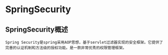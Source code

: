 # SpringSecurity
## SpringSecurity概述
    Spring Security是spring采用AOP思想，基于servlet过滤器实现的安全框架。它提供了完善的认证机制和方法级的授权功能。是一款非常优秀的权限管理框架。
